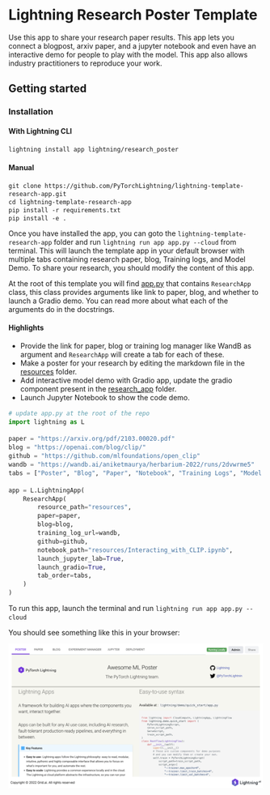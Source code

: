 # Lightning Research Poster Template

Use this app to share your research paper results. This app lets you connect a blogpost, arxiv paper, and a jupyter
notebook and even have an interactive demo for people to play with the model. This app also allows industry
practitioners to reproduce your work.

## Getting started

### Installation

#### With Lightning CLI

`lightning install app lightning/research_poster`

#### Manual

```
git clone https://github.com/PyTorchLightning/lightning-template-research-app.git
cd lightning-template-research-app
pip install -r requirements.txt
pip install -e .
```

Once you have installed the app, you can goto the `lightning-template-research-app` folder and
run `lightning run app app.py --cloud` from terminal.
This will launch the template app in your default browser with multiple tabs containing research paper, blog, Training
logs, and Model Demo.
To share your research, you should modify the content of this app.

At the root of this template you will find [app.py](./app.py) that contains `ResearchApp` class, this class provides
arguments like link to paper, blog, and whether to launch a Gradio demo. You can read more about what each of the
arguments do in the docstrings.

#### Highlights

- Provide the link for paper, blog or training log manager like WandB as argument and `ResearchApp` will
  create a tab for each of these.
- Make a poster for your research by editing the markdown file in the [resources](./resources/poster.md) folder.
- Add interactive model demo with Gradio app, update the gradio component present in
  the [research_app](./research_app/components/model_demo.py) folder.
- Launch Jupyter Notebook to show the code demo.

```python
# update app.py at the root of the repo
import lightning as L

paper = "https://arxiv.org/pdf/2103.00020.pdf"
blog = "https://openai.com/blog/clip/"
github = "https://github.com/mlfoundations/open_clip"
wandb = "https://wandb.ai/aniketmaurya/herbarium-2022/runs/2dvwrme5"
tabs = ["Poster", "Blog", "Paper", "Notebook", "Training Logs", "Model Demo"]

app = L.LightningApp(
    ResearchApp(
        resource_path="resources",
        paper=paper,
        blog=blog,
        training_log_url=wandb,
        github=github,
        notebook_path="resources/Interacting_with_CLIP.ipynb",
        launch_jupyter_lab=True,
        launch_gradio=True,
        tab_order=tabs,
    )
)
```

To run this app, launch the terminal and run `lightning run app app.py --cloud`

You should see something like this in your browser:

![image](./assets/demo.png)
